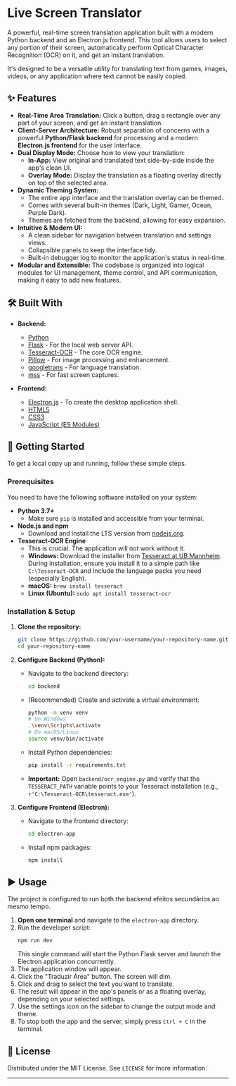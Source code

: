# Live Screen Translator

 <!-- Sugestão: Tire um screenshot do seu app e substitua este link -->

A powerful, real-time screen translation application built with a modern Python backend and an Electron.js frontend. This tool allows users to select any portion of their screen, automatically perform Optical Character Recognition (OCR) on it, and get an instant translation.

It's designed to be a versatile utility for translating text from games, images, videos, or any application where text cannot be easily copied.

## ✨ Features

- **Real-Time Area Translation:** Click a button, drag a rectangle over any part of your screen, and get an instant translation.
- **Client-Server Architecture:** Robust separation of concerns with a powerful **Python/Flask backend** for processing and a modern **Electron.js frontend** for the user interface.
- **Dual Display Mode:** Choose how to view your translation:
  - **In-App:** View original and translated text side-by-side inside the app's clean UI.
  - **Overlay Mode:** Display the translation as a floating overlay directly on top of the selected area.
- **Dynamic Theming System:**
  - The entire app interface and the translation overlay can be themed.
  - Comes with several built-in themes (Dark, Light, Gamer, Ocean, Purple Dark).
  - Themes are fetched from the backend, allowing for easy expansion.
- **Intuitive & Modern UI:**
  - A clean sidebar for navigation between translation and settings views.
  - Collapsible panels to keep the interface tidy.
  - Built-in debugger log to monitor the application's status in real-time.
- **Modular and Extensible:** The codebase is organized into logical modules for UI management, theme control, and API communication, making it easy to add new features.

## 🛠️ Built With

- **Backend:**

  - [Python](https://www.python.org/)
  - [Flask](https://flask.palletsprojects.com/) - For the local web server API.
  - [Tesseract-OCR](https://github.com/tesseract-ocr/tesseract) - The core OCR engine.
  - [Pillow](https://python-pillow.org/) - For image processing and enhancement.
  - [googletrans](https://pypi.org/project/googletrans/) - For language translation.
  - [mss](https://pypi.org/project/mss/) - For fast screen captures.

- **Frontend:**
  - [Electron.js](https://www.electronjs.org/) - To create the desktop application shell.
  - [HTML5](https://developer.mozilla.org/en-US/docs/Web/Guide/HTML/HTML5)
  - [CSS3](https://developer.mozilla.org/en-US/docs/Web/CSS)
  - [JavaScript (ES Modules)](https://developer.mozilla.org/en-US/docs/Web/JavaScript/Guide/Modules)

## 🚀 Getting Started

To get a local copy up and running, follow these simple steps.

### Prerequisites

You need to have the following software installed on your system:

- **Python 3.7+**
  - Make sure `pip` is installed and accessible from your terminal.
- **Node.js and npm**
  - Download and install the LTS version from [nodejs.org](https://nodejs.org/).
- **Tesseract-OCR Engine**
  - This is crucial. The application will not work without it.
  - **Windows:** Download the installer from [Tesseract at UB Mannheim](https://github.com/UB-Mannheim/tesseract/wiki). During installation, ensure you install it to a simple path like `C:\Tesseract-OCR` and include the language packs you need (especially English).
  - **macOS:** `brew install tesseract`
  - **Linux (Ubuntu):** `sudo apt install tesseract-ocr`

### Installation & Setup

1.  **Clone the repository:**

    ```sh
    git clone https://github.com/your-username/your-repository-name.git
    cd your-repository-name
    ```

2.  **Configure Backend (Python):**

    - Navigate to the backend directory:
      ```sh
      cd backend
      ```
    - (Recommended) Create and activate a virtual environment:
      ```sh
      python -m venv venv
      # On Windows
      .\venv\Scripts\activate
      # On macOS/Linux
      source venv/bin/activate
      ```
    - Install Python dependencies:
      ```sh
      pip install -r requirements.txt
      ```
    - **Important:** Open `backend/ocr_engine.py` and verify that the `TESSERACT_PATH` variable points to your Tesseract installation (e.g., `r'C:\Tesseract-OCR\tesseract.exe'`).

3.  **Configure Frontend (Electron):**
    - Navigate to the frontend directory:
      ```sh
      cd electron-app
      ```
    - Install npm packages:
      ```sh
      npm install
      ```

## ▶️ Usage

The project is configured to run both the backend efeitos secundários ao mesmo tempo.

1.  **Open one terminal** and navigate to the `electron-app` directory.
2.  Run the developer script:
    ```sh
    npm run dev
    ```
    This single command will start the Python Flask server and launch the Electron application concurrently.
3.  The application window will appear.
4.  Click the "Traduzir Área" button. The screen will dim.
5.  Click and drag to select the text you want to translate.
6.  The result will appear in the app's panels or as a floating overlay, depending on your selected settings.
7.  Use the settings icon on the sidebar to change the output mode and theme.
8.  To stop both the app and the server, simply press `Ctrl + C` in the terminal.

## 📄 License

Distributed under the MIT License. See `LICENSE` for more information.

---
